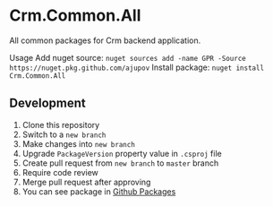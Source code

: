 # Crm.Common.All

All common packages for Crm backend application.

Usage
Add nuget source: `nuget sources add -name GPR -Source https://nuget.pkg.github.com/ajupov`
Install package: `nuget install Crm.Common.All`

## Development
1. Clone this repository
2. Switch to a `new branch`
3. Make changes into `new branch`
4. Upgrade `PackageVersion` property value in `.csproj` file
5. Create pull request from `new branch` to `master` branch
6. Require code review
7. Merge pull request after approving
8. You can see package in [Github Packages](https://github.com/ajupov/Crm.Common.All/packages)

